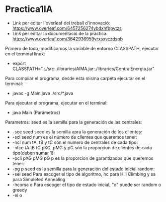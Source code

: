 # Practica1IA

* Link per editar l'overleaf del treball d'innovació: https://www.overleaf.com/6457256274ybdxnfbpytzs
* Link per editar la documentació de la pràctica: https://www.overleaf.com/3642936959yrxsxvczdspb


Primero de todo, modificamos la variable de entorno CLASSPATH, ejecutar en el terminal linux:
* export CLASSPATH=".:./src:./libraries/AIMA.jar:./libraries/CentralEnergia.jar"

Para compilar el programa, desde esta misma carpeta ejecutar en el terminal:<br />
* javac -g Main.java ./src/*.java

Para ejecutar el programa, ejecutar en el terminal:
* java Main (Parámetros)

Parametros:
seed es la semilla para la generación de las centrales:
* -sce seed
seed es la semilla apra la generación de los clientes:
* -scl seed
num es el número de clientes que queremos tener:
* -ncl num
tA, tB y tC són el numero de centrales de cada tipo:
* -ntce tA tB tC
pXG, pMG y pG són la proporcion de clientes de cada tipo(deben sumar 1):
* -pcli pXG pMG pG
p es la proporcion de garantizados que queremos tener:
* -pg p
seed es la semilla para la generación del estado inicial random:
* -sei seed
Para escoger el tipo de algoritmo, hc para Hill Climbing y sa para Simuleted Annealing
* -hcorsa o
Para escoger el tipo de estado inicial, "o" puede ser random o greedy
* -ei o
